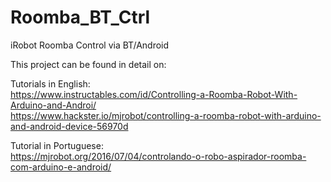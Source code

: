 # Roomba_BT_Ctrl

iRobot Roomba Control via BT/Android

This project can be found in detail on:

Tutorials in English:<br>
https://www.instructables.com/id/Controlling-a-Roomba-Robot-With-Arduino-and-Androi/ <br>
https://www.hackster.io/mjrobot/controlling-a-roomba-robot-with-arduino-and-android-device-56970d

Tutorial in Portuguese:<br>
https://mjrobot.org/2016/07/04/controlando-o-robo-aspirador-roomba-com-arduino-e-android/
